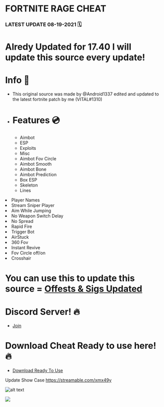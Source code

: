 # FORTNITE RAGE CHEAT 
 
### LATEST UPDATE 08-19-2021 🗓

# Alredy Updated for 17.40 I will update this source every update!

# Info 📝
<ul><li>This original source was made by @Android1337 edited and updated to the latest fortnite patch by me (VITAL#1310)</li><li>
 
# Features 💿
<ul><li>Aimbot</li><li>ESP</li><li>Exploits</li><li>Misc</li><li>Aimbot Fov Circle</li><li>Aimbot Smooth</li><li>Aimbot Bone</li><li>Aimbot Prediction</li>
<li>Box ESP</li></ul><ul><li>Skeleton</li><li>Lines</li></ul></ul></li><li>Player Names</li></ul></li><li>Stream Sniper Player</li></ul></li><li>Aim While Jumping</li></ul></li><li>No Weapon Switch Delay</li></ul></li><li>No Spread</li></ul></li><li>Rapid Fire</li></ul></li><li>Trigger Bot</li></ul></li><li>AirStuck</li></ul></li><li>360 Fov</li></ul></li><li>Instant Revive</li></ul></li><li>Fov Circle off/on</li></ul></li><li>Crosshair</li></ul>

# You can use this to update this source = [Offests & Sigs Updated](https://github.com/ItsVITAL/Fortnite-Latest-Patch-Offests)

# Discord Server! 🔥

- [Join](https://discord.gg/wr3v9WzWdN)

# Download Cheat Ready to use here! 🔥

- [Download Ready To Use](https://link-to.net/148261/DildRageUpdated)

Update Show Case https://streamable.com/xmx49y

![alt text](https://media.discordapp.net/attachments/865723311497281617/867133384425865266/Fortnite_20_07_2021_20_50_27.png?width=1214&height=683)

![](https://komarev.com/ghpvc/?username=ItsVITAL&color=yellow)






